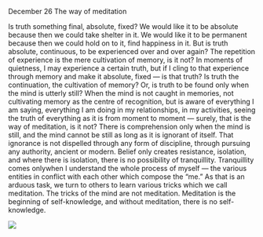 December 26
The way of meditation

Is truth something final, absolute, fixed? We would like it to be absolute because then we could take shelter in it. We would like it to be permanent because then we could hold on to it, find happiness in it. But is truth absolute, continuous, to be experienced over and over again? The repetition of experience is the mere cultivation of memory, is it not? In moments of quietness, I may experience a certain truth, but if I cling to that experience through memory and make it absolute, fixed — is that truth? Is truth the continuation, the cultivation of memory? Or, is truth to be found only when the mind is utterly still? When the mind is not caught in memories, not cultivating memory as the centre of recognition, but is aware of everything I am saying, everything I am doing in my relationships, in my activities, seeing the truth of everything as it is from moment to moment — surely, that is the way of meditation, is it not? There is comprehension only when the mind is still, and the mind cannot be still as long as it is ignorant of itself. That ignorance is not dispelled through any form of discipline, through pursuing any authority, ancient or modern. Belief only creates resistance, isolation, and where there is isolation, there is no possibility of tranquillity. Tranquillity comes onlywhen I understand the whole process of myself — the various entities in conflict with each other which compose the “me.” As that is an arduous task, we turn to others to learn various tricks which we call meditation.
The tricks of the mind are not meditation. Meditation is the beginning of self-knowledge, and without meditation, there is no self-knowledge.

![](https://mermaid.ink/img/pako:eNptlF9T4jAUxb9KJi--FEdbKNiHdQrCioJ_AJedDT5k2wvN2CbdNFVZx---NyksOuMMD6X3d27OPUn6RhOVAo3oRvMyI5PZSpKYLXRtskfSan0jfTYSkuceiX9XKq8NeGQkXiF9RLDviAGbZ5Ab0IdXF-wOdMElSENa5JKXpZBQVRaIHTBk44oI86HpQEkjZK3q6txiQ4eN2AxKMMIIJYlak-FrCVqATADbDurciGe-r02hUHprtSOn_c4GuZAb_BGjPiu_GKXRXFpbJuOGGJvA-cHwuMkExXMj8pwUQjrd2FWv2I0yZMDrTWaIkI0XAW7gK0dcs_iFa7ApuEGeQW9JnFjzFrp20IRNVWEzQ8O7p2YnkJg4YsqWfNtMmwrD9_LG4w0bqKLUkIGsbCh7r9Od1xtH3bLxRirNsfm-cOsKd-xCVIkoMTUgXKYkxqVxDLM9MPesD7mAdYXNZ1CJynCM1CNjDPS_m3uHzjATtM_ln1rkuyYzV5mzB5mCttrUbg-OM4d8Te60SnanZO7ABRtKu_lQ2VDxhKxzkRhyVMCRhRYOemCxTu25IQtePaGvRa3lbteVyXAdyz449gebAG-qCy2SJzvGiOcVfJnnkh3eItgHPEzyg-HWtVQvOaQbsJql0_xkS4Gp1YZ80mIUTkEOEurRwl4SkeLte8MGZEXRbgErGuFjCmuOB3xFV_IdUV4bNd_KhEZ4MsGjdZlyAxeC470taLS2Q3i05JJGb_SVRu3wuHfmh6Eftv1ueNr2PbqlUXB6HHY67ZOg1-t0g65_0n736F-lsMPpcdsPOmEvCMKwE_onQXe_yBDnUHq_MLh_0-aj4b4dbtlfrolF3v8B-wRoXA?type=png)
